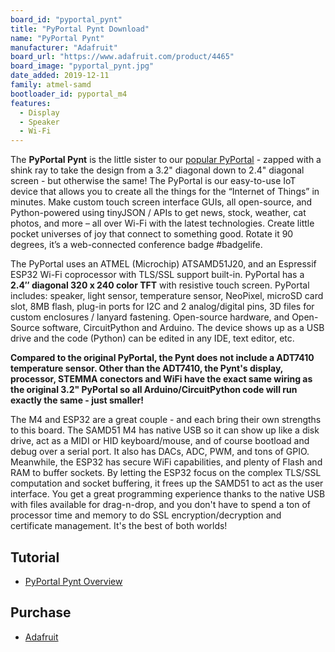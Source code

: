 ```yaml
---
board_id: "pyportal_pynt"
title: "PyPortal Pynt Download"
name: "PyPortal Pynt"
manufacturer: "Adafruit"
board_url: "https://www.adafruit.com/product/4465"
board_image: "pyportal_pynt.jpg"
date_added: 2019-12-11
family: atmel-samd
bootloader_id: pyportal_m4
features:
  - Display
  - Speaker
  - Wi-Fi
---
```


The **PyPortal Pynt** is the little sister to our [popular PyPortal](https://www.adafruit.com/product/4116) - zapped with a shink ray to take the design from a 3.2" diagonal down to 2.4" diagonal screen - but otherwise the same! The PyPortal is our easy-to-use IoT device that allows you to create all the things for the “Internet of Things” in minutes. Make custom touch screen interface GUIs, all open-source, and Python-powered using tinyJSON / APIs to get news, stock, weather, cat photos, and more – all over Wi-Fi with the latest technologies. Create little pocket universes of joy that connect to something good. Rotate it 90 degrees, it’s a web-connected conference badge #badgelife.

The PyPortal uses an ATMEL (Microchip) ATSAMD51J20, and an Espressif ESP32 Wi-Fi coprocessor with TLS/SSL support built-in. PyPortal has a **2.4″ diagonal 320 x 240 color TFT** with resistive touch screen. PyPortal includes: speaker, light sensor, temperature sensor, NeoPixel, microSD card slot, 8MB flash, plug-in ports for I2C and 2 analog/digital pins, 3D files for custom enclosures / lanyard fastening. Open-source hardware, and Open-Source software, CircuitPython and Arduino. The device shows up as a USB drive and the code (Python) can be edited in any IDE, text editor, etc.

**Compared to the original PyPortal, the Pynt does not include a ADT7410 temperature sensor. Other than the ADT7410, the Pynt's display, processor, STEMMA conectors and WiFi have the exact same wiring as the original 3.2" PyPortal so all Arduino/CircuitPython code will run exactly the same - just smaller!**

The M4 and ESP32 are a great couple - and each bring their own strengths to this board. The SAMD51 M4 has native USB so it can show up like a disk drive, act as a MIDI or HID keyboard/mouse, and of course bootload and debug over a serial port. It also has DACs, ADC, PWM, and tons of GPIO. Meanwhile, the ESP32 has secure WiFi capabilities, and plenty of Flash and RAM to buffer sockets. By letting the ESP32 focus on the complex TLS/SSL computation and socket buffering, it frees up the SAMD51 to act as the user interface. You get a great programming experience thanks to the native USB with files available for drag-n-drop, and you don't have to spend a ton of processor time and memory to do SSL encryption/decryption and certificate management. It's the best of both worlds!

## Tutorial

- [PyPortal Pynt Overview](https://learn.adafruit.com/adafruit-pyportal)

## Purchase
* [Adafruit](https://www.adafruit.com/product/4465)

